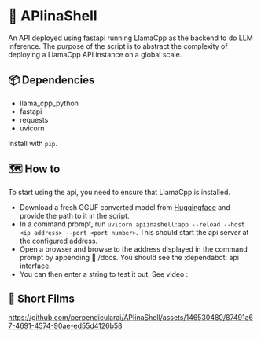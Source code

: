 # 🐚 APIinaShell

An API deployed using fastapi running LlamaCpp as the backend to do LLM inference. The purpose of the script is to abstract the complexity of deploying a LlamaCpp API instance on a global scale.

## 📦 Dependencies
- llama_cpp_python
- fastapi
- requests
- uvicorn

Install with `pip`.

## 🗺️ How to 
To start using the api, you need to ensure that LlamaCpp is installed.
- Download a fresh GGUF converted model from [Huggingface](https://huggingface.co/models?sort=trending&search=gguf) and provide the path to it in the script.
- In a command prompt, run `uvicorn apiinashell:app --reload --host <ip address> --port <port number>`.
This should start the api server at the configured address.
- Open a browser and browse to the address displayed in the command prompt by appending 📰 /docs. You should see the :dependabot: api interface.
- You can then enter a string to test it out. See video :

## 🎥 Short Films
https://github.com/perpendicularai/APIinaShell/assets/146530480/87491a67-4691-4574-90ae-ed55d4126b58

